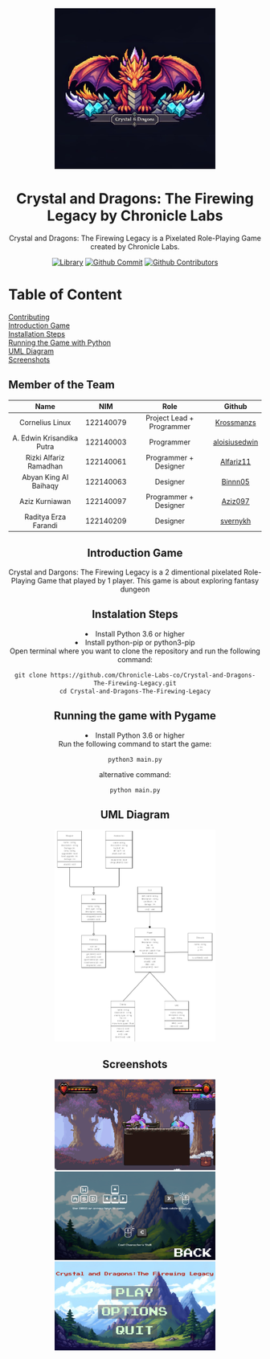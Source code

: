 <div align="center">
<img src="data/images/src/logo-cad.jpeg" style="width: 320px;"/>
<h1> Crystal and Dragons: The Firewing Legacy by Chronicle Labs </h1>

Crystal and Dragons: The Firewing Legacy is a Pixelated Role-Playing Game created by Chronicle Labs.

[![Library](https://img.shields.io/badge/pygame-orange)](#)
[![Github Commit](https://img.shields.io/github/commit-activity/m/Chronicle-Labs-co/Crystal-and-Dragons-The-Firewing-Legacy)](#)
[![Github Contributors](https://img.shields.io/badge/all_contributors-6-orange.svg)](#)
</div>



# Table of Content
[Contributing](#member-of-the-team) <br>
[Introduction Game](#introduction-game) <br>
[Installation Steps](#installation-steps) <br>
[Running the Game with Python](#running-the-game-with-python) <br>
[UML Diagram](#uml-diagram) <br>
[Screenshots](#screenshots) <br>



## Member of the Team
<div align="center">

| Name | NIM | Role | Github |
| :---: | :---: | :---: | :---: |
| Cornelius Linux                   | 122140079 | Project Lead + Programmer                      | [Krossmanzs](https://github.com/Krossmanzs) |
| A. Edwin Krisandika Putra   | 122140003 | Programmer                           | [aloisiusedwin](https://github.com/aloisiusedwin) |
| Rizki Alfariz Ramadhan       | 122140061 | Programmer + Designer                          | [Alfariz11](https://github.com/Alfariz11)    |
| Abyan King Al Baihaqy       | 122140063 | Designer                          | [Binnn05](https://github.com/Binnn05) |
| Aziz Kurniawan                   | 122140097 | Programmer + Designer | [Aziz097](https://github.com/Aziz097) |
| Raditya Erza Farandi           | 122140209 | Designer  | [svernykh](https://github.com/svernykh) |

## Introduction Game
Crystal and Dargons: The Firewing Legacy is a 2 dimentional pixelated Role-Playing Game
that played by 1 player. This game is about exploring fantasy dungeon 


## Instalation Steps
<li> Install Python 3.6 or higher</li>
<li> Install python-pip or python3-pip</li>
Open terminal where you want to clone the repository and run the following command:

```
git clone https://github.com/Chronicle-Labs-co/Crystal-and-Dragons-The-Firewing-Legacy.git
cd Crystal-and-Dragons-The-Firewing-Legacy
```



## Running the game with Pygame
<li> Install Python 3.6 or higher</li>
Run the following command to start the game:

```
python3 main.py
```
alternative command:
```
python main.py
```

## UML Diagram
<img src="data/images/uml.png" style="width: 320px;"/>

## Screenshots
<img src="data/images/Tampilan game.png" style="width: 320px;"/>
<img src="data/images/tutorial.png" style="width: 320px;"/>
<img src="data/images/tampilanmenu.jpg" style="width: 320px;"/>
